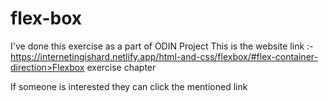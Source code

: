 # flex-box

I've done this exercise as a part of ODIN Project
This is the website link :-https://internetingishard.netlify.app/html-and-css/flexbox/#flex-container-direction>Flexbox exercise chapter

If someone is interested they can click the mentioned link